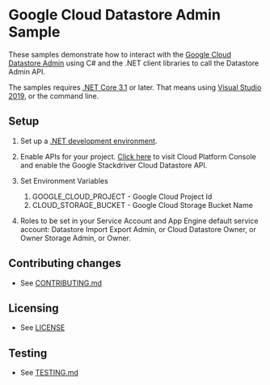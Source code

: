 # Google Cloud Datastore Admin Sample

These samples demonstrate how to interact with the [Google Cloud Datastore Admin][Datastore] using C# and
the .NET client libraries to call the Datastore Admin API.

The samples requires [.NET Core 3.1][net-core] or later.  That means using
[Visual Studio 2019](https://www.visualstudio.com/), or the command line.

## Setup

1.  Set up a [.NET development environment](https://cloud.google.com/dotnet/docs/setup).

2.  Enable APIs for your project.
    [Click here][enable-api] to visit Cloud Platform Console and enable the Google Stackdriver Cloud Datastore API.

3. Set Environment Variables
   1. GOOGLE_CLOUD_PROJECT - Google Cloud Project Id
   2. CLOUD_STORAGE_BUCKET - Google Cloud Storage Bucket Name

4. Roles to be set in your Service Account and App Engine default service account:
    Datastore Import Export Admin, or Cloud Datastore Owner, or Owner Storage Admin, or Owner.

## Contributing changes

* See [CONTRIBUTING.md](../../CONTRIBUTING.md)

## Licensing

* See [LICENSE](../../LICENSE)

## Testing

* See [TESTING.md](../../TESTING.md)


[Datastore]: https://cloud.google.com/datastore/docs/
[enable-api]: https://console.cloud.google.com/flows/enableapi?apiid=datastore.googleapis.com&showconfirmation=true
[net-core]: https://www.microsoft.com/net/core
